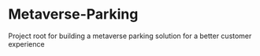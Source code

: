 # Metaverse-Parking
Project root for building a metaverse parking solution for a better customer experience
